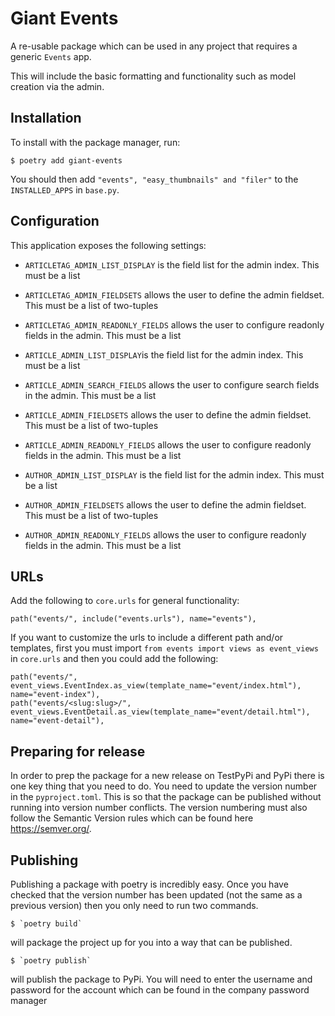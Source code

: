 # Giant Events

A re-usable package which can be used in any project that requires a generic `Events` app. 

This will include the basic formatting and functionality such as model creation via the admin.

## Installation

To install with the package manager, run:

    $ poetry add giant-events

You should then add `"events", "easy_thumbnails" and "filer"` to the `INSTALLED_APPS` in `base.py`.  


## Configuration

This application exposes the following settings:

- `ARTICLETAG_ADMIN_LIST_DISPLAY` is the field list for the admin index. This must be a list
- `ARTICLETAG_ADMIN_FIELDSETS` allows the user to define the admin fieldset. This must be a list of two-tuples
- `ARTICLETAG_ADMIN_READONLY_FIELDS` allows the user to configure readonly fields in the admin. This must be a list

- `ARTICLE_ADMIN_LIST_DISPLAY`is the field list for the admin index. This must be a list
- `ARTICLE_ADMIN_SEARCH_FIELDS` allows the user to configure search fields in the admin. This must be a list
- `ARTICLE_ADMIN_FIELDSETS` allows the user to define the admin fieldset. This must be a list of two-tuples
- `ARTICLE_ADMIN_READONLY_FIELDS` allows the user to configure readonly fields in the admin. This must be a list

- `AUTHOR_ADMIN_LIST_DISPLAY`  is the field list for the admin index. This must be a list
- `AUTHOR_ADMIN_FIELDSETS` allows the user to define the admin fieldset. This must be a list of two-tuples
- `AUTHOR_ADMIN_READONLY_FIELDS` allows the user to configure readonly fields in the admin. This must be a list

## URLs

Add the following to `core.urls` for general functionality:

    path("events/", include("events.urls"), name="events"),

If you want to customize the urls to include a different path and/or templates, first you must import `from events import views as event_views` in `core.urls` and then you could add the following:

    path("events/", event_views.EventIndex.as_view(template_name="event/index.html"), name="event-index"),
    path("events/<slug:slug>/", event_views.EventDetail.as_view(template_name="event/detail.html"), name="event-detail"),
 
 ## Preparing for release
 
 In order to prep the package for a new release on TestPyPi and PyPi there is one key thing that you need to do. You need to update the version number in the `pyproject.toml`.
 This is so that the package can be published without running into version number conflicts. The version numbering must also follow the Semantic Version rules which can be found here https://semver.org/.
 
 ## Publishing
 
 Publishing a package with poetry is incredibly easy. Once you have checked that the version number has been updated (not the same as a previous version) then you only need to run two commands.
 
    $ `poetry build` 

will package the project up for you into a way that can be published.
 
    $ `poetry publish`

will publish the package to PyPi. You will need to enter the username and password for the account which can be found in the company password manager